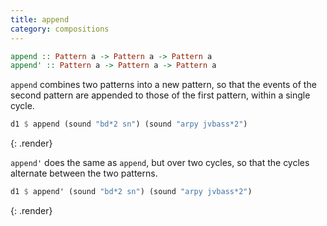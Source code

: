```yaml
---
title: append
category: compositions
---
```


~~~~haskell
append :: Pattern a -> Pattern a -> Pattern a
append' :: Pattern a -> Pattern a -> Pattern a
~~~~

`append` combines two patterns into a new pattern, so
that the events of the second pattern are appended to those of the
first pattern, within a single cycle.

~~~~haskell
d1 $ append (sound "bd*2 sn") (sound "arpy jvbass*2")
~~~~
{: .render}

`append'` does the same as `append`, but over two cycles, so that
the cycles alternate between the two patterns.

~~~~haskell
d1 $ append' (sound "bd*2 sn") (sound "arpy jvbass*2")
~~~~
{: .render}
